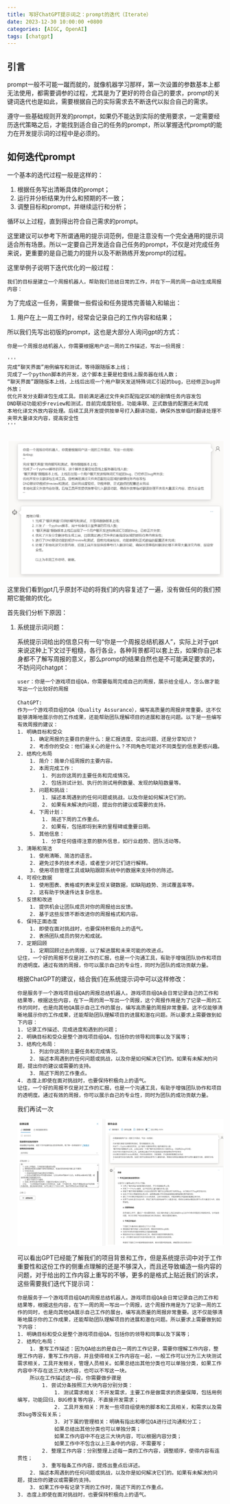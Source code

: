 ```yaml
---
title: 写好ChatGPT提示词之：prompt的迭代（Iterate）
date: 2023-12-30 10:00:00 +0800
categories: [AIGC, OpenAI]
tags: [chatgpt]
---
```


## 引言

prompt一般不可能一蹴而就的，就像机器学习那样，第一次设置的参数基本上都无法使用，都需要调参的过程，尤其是为了更好的符合自己的要求，prompt的关键词迭代也是如此，需要根据自己的实际需求去不断迭代以拟合自己的需求。

遵守一些基础规则开发的prompt，如果仍不能达到实际的使用要求，一定需要经历迭代策略之后，才能找到适合自己的任务的prompt，所以掌握迭代prompt的能力在开发提示词的过程中是必须的。

## 如何迭代prompt

一个基本的迭代过程一般是这样的：

1. 根据任务写出清晰具体的prompt；
2. 运行并分析结果为什么和预期的不一致；
3. 调整目标和prompt，并继续运行和分析；

循环以上过程，直到得出符合自己需求的prompt。

这里建议可以参考下所谓通用的提示词范例，但是注意没有一个完全通用的提示词适合所有场景。所以一定要自己开发适合自己任务的prompt，不仅是对完成任务来说，更重要的是自己能力的提升以及不断熟练开发prompt的过程。

这里举例子说明下迭代优化的一般过程：

```
我们的目标是建立一个周报机器人，帮助我们总结日常的工作，并在下一周的周一自动生成周报内容：
```

为了完成这一任务，需要做一些假设和任务提炼完善输入和输出：

1. 用户在上一周工作时，经常会记录自己的工作内容和结果；

所以我们先写出初版的prompt，这也是大部分人询问gpt的方式：

```
你是一个周报总结机器人，你需要根据用户这一周的工作描述，写出一份周报：

'''
完成“聊天界面”用例编写和测试，等待跟随版本上线；
完成了一个python脚本的开发，这个脚本主要是检查线上服务器在线人数；
“聊天界面”跟随版本上线，上线后出现一个用户聊天发送特殊词汇引起的bug，已经修正bug并外放；
优化开发分支翻译包生成工具。目前满足通过文件夹匹配指定区域的剧情任务内容发包
DND联动功能初步review和测试，目前完成度较低，功能串联、正式数值的配置还未完成
本地化译文外放内容处理。后续工具开发提供按单号打入翻译功能，确保外放单临时翻译处理不夹带大量译文内容，提高安全性
'''


```

![主题](/assets/image/20231230203824.png)

这里我们看到gpt几乎原封不动的将我们的内容复述了一遍，没有做任何的我们预期它能做的优化。

首先我们分析下原因：

1. 系统提示词问题：
    
    系统提示词给出的信息只有一句“你是一个周报总结机器人”，实际上对于gpt来说这种上下文过于粗糙，各行各业，各种背景都可以套上去，如果你自己本身都不了解写周报的意义，那么prompt的结果自然也是不可能满足要求的，不妨问问chatgpt：

    ```
    user：你是一个游戏项目组QA，你需要每周完成自己的周报，展示给全组人，怎么做才能写出一个比较好的周报

    ChatGPT:
    作为一个游戏项目组的QA（Quality Assurance），编写高质量的周报非常重要。这不仅能够清晰地展示你的工作成果，还能帮助团队理解项目的进展和潜在问题。以下是一些编写有效周报的建议：
    1. 明确目标和受众
        1. 确定周报的主要目的是什么：是汇报进度、突出问题、还是分享知识？
        2. 考虑你的受众：他们最关心的是什么？不同角色可能对不同类型的信息更感兴趣。
    2. 结构化布局
        1. 简介：简单介绍周报的主要内容。
        2. 本周完成工作：
            1. 列出你这周的主要任务和完成情况。
            2. 包括测试计划、执行的测试用例数量、发现的缺陷数量等。
        3. 问题和挑战：
            1. 描述本周遇到的任何问题或挑战，以及你是如何解决它们的。
            2. 如果有未解决的问题，提出你的建议或需要的支持。
        4. 下周计划：
            1. 简述下周的工作重点。
            2. 如果有，包括即将到来的里程碑或重要日期。
        5. 其他信息：
            1. 分享任何值得注意的额外信息，如行业趋势、团队活动等。
    3. 清晰和简洁
        1. 使用清晰、简洁的语言。
        2. 避免过多的技术术语，或者至少对它们进行解释。
        3. 使用项目管理工具或缺陷跟踪系统中的数据来支持你的陈述。
    4. 可视化数据
        1. 使用图表、表格或列表来呈现关键数据，如缺陷趋势、测试覆盖率等。
        2. 这有助于快速传达复杂信息。
    5. 反馈和改进
        1. 提供机会让团队成员对你的周报给出反馈。
        2. 基于这些反馈不断改进你的周报格式和内容。
    6. 保持正面态度
        1. 即使在面对挑战时，也要保持积极向上的语气。
        2. 表扬团队成员的努力和成就。
    7. 定期回顾
        1. 定期回顾过去的周报，以了解进展和未来可能的改进点。
    记住，一个好的周报不仅是对工作的汇报，也是一个沟通工具，有助于增强团队协作和项目的透明度。通过有效的周报，你可以展示自己的专业性，同时为团队的成功贡献力量。
    ```

    根据ChatGPT的建议，结合我们在系统提示词中可以这样修改：

    ```
    你是服务于一个游戏项目组QA的周报总结机器人。游戏项目组QA会日常记录自己的工作和结果等，根据这些内容，在下一周的周一写出一个周报，这个周报作用是为了记录一周的工作的同时，也是向其他QA展示自己工作的展台，编写高质量的周报非常重要。这不仅能够清晰地展示你的工作成果，还能帮助团队理解项目的进展和潜在问题。所以要求上需要做到如下内容：
    1. 记录工作描述、完成进度和遇到的问题；
    2. 明确目标和受众是整个游戏项目组QA，包括你的领导和同事以及下属等；
    3. 结构化布局：
        1. 列出你这周的主要任务和完成情况。
        2. 描述本周遇到的任何问题或挑战，以及你是如何解决它们的。如果有未解决的问题，提出你的建议或需要的支持。
        3. 简述下周的工作重点。
    4. 态度上即使在面对挑战时，也要保持积极向上的语气。
    记住，一个好的周报不仅是对工作的汇报，也是一个沟通工具，有助于增强团队协作和项目的透明度。通过有效的周报，你可以展示自己的专业性，同时为团队的成功贡献力量。
    ```

    我们再试一次

    ![主题](/assets/image/20231230210838.png)

    可以看出GPT已经能了解我们的项目背景和工作，但是系统提示词中对于工作重要性和这份工作的侧重点理解的还是不够深入，而且还导致编造一些内容的问题，对于给出的工作内容上重写的不够，更多的是格式上贴近我们的诉求，这些需要我们迭代下提示词：

    ```
    你是服务于一个游戏项目组QA的周报总结机器人。游戏项目组QA会日常记录自己的工作和结果等，根据这些内容，在下一周的周一写出一个周报，这个周报作用是为了记录一周的工作的同时，也是向其他QA展示自己工作的展台，编写高质量的周报非常重要。这不仅能够清晰地展示你的工作成果，还能帮助团队理解项目的进展和潜在问题。所以要求上需要做到如下内容：
    1. 明确目标和受众是整个游戏项目组QA，包括你的领导和同事以及下属等；
    2. 结构化布局：
        1. 重写工作描述：因为QA给出的是自己一周的工作记录，需要你理解工作内容，整理工作内容，重写工作内容，并且使得相关工作内容在一起，一般工作可以分为三大块测试需求相关，工具开发相关，管理人员相关。如果总结出其他分类也可以单独分类，如果工作内容中不存在这三大块内容，也可以不写这一块。
        所以在工作描述这一段，你需要做步骤是
            1. 尝试分条按照三大块内容分别分类：
                1. 测试需求相关：不开发需求，主要工作是做需求的质量保障，包括用例编写，功能回归，BUG修复等内容，不直接开发需求；
                2. 工具开发相关：开发一些项目组使用的脚本和工具相关，和需求以及需求bug等没有关系；
                3. 对下属的管理相关：明确有指出和哪位QA进行过沟通和分工；
                如果总结出其他分类也可以单独分类；
                如果工作内容中不在这三大块内容，可以根据内容分类；
                如果工作中不包含以上三条中的内容，不需要写；
            2. 整理工作内容：分别整理上述每一类的工作内容，调整顺序，使得内容有连贯性；
            3. 重写每条工作内容，提炼出重点后详述。
        2. 描述本周遇到的任何问题或挑战，以及你是如何解决它们的。如果有未解决的问题，提出你的建议或需要的支持。
        3. 如果工作中有记录下周的工作时，简述下周的工作重点。
    3. 态度上即使在面对挑战时，也要保持积极向上的语气。
    ```
